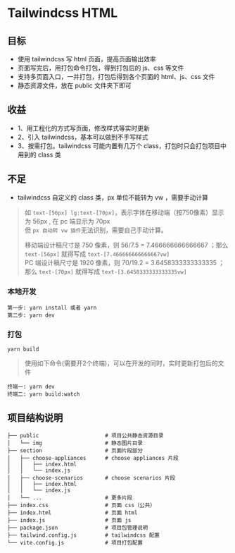 # Tailwindcss HTML

## 目标
- 使用 tailwindcss 写 html 页面，提高页面输出效率  
- 页面写完后，用打包命令打包，得到打包后的 js、css 等文件  
- 支持多页面入口，一并打包，打包后得到各个页面的 html、js、css 文件
- 静态资源文件，放在 public 文件夹下即可

## 收益
- 1、用工程化的方式写页面，修改样式等实时更新
- 2、引入 tailwindcss，基本可以做到不手写样式
- 3、按需打包。tailwindcss 可能内置有几万个 class，打包时只会打包项目中用到的 class 类

## 不足
- tailwindcss 自定义的 class 类，px 单位不能转为 vw ，需要手动计算
> 如 `text-[56px] lg:text-[70px]`，表示字体在移动端（按750像素）显示为 56px , 在 pc 端显示为 70px  
> 但 `px 自动转 vw 插件`无法识别，需要自己手动计算。  
>  
> 移动端设计稿尺寸是 750 像素，则 56/7.5 = 7.466666666666667 ；那么 `text-[56px]` 就得写成 `text-[7.466666666666667vw]`  
> PC 端设计稿尺寸是 1920 像素，则 70/19.2 = 3.6458333333333335 ；那么 `text-[70px]` 就得写成 `text-[3.6458333333333335vw]`


### 本地开发

```
第一步: yarn install 或者 yarn
第二步: yarn dev
```

### 打包
```
yarn build
```


> 使用如下命令(需要开2个终端)，可以在开发的同时，实时更新打包后的文件
```
终端一: yarn dev
终端二: yarn build:watch
```


## 项目结构说明
```
├── public                     # 项目公共静态资源目录
│   └── img                    # 静态图片目录
├── section                    # 页面片段部分
│   ├── choose-appliances      # choose appliances 片段
│   │   ├── index.html
│   │   └── index.js
│   ├── choose-scenarios       # choose scenarios 片段
│   │   ├── index.html
│   │   └── index.js
│   └── ...                    # 更多片段
├── index.css                  # 页面 css（公共）
├── index.html                 # 页面 html
├── index.js                   # 页面 js
├── package.json               # 项目包管理说明
├── tailwind.config.js         # tailwindcss 配置
└── vite.config.js             # 项目打包配置
```
